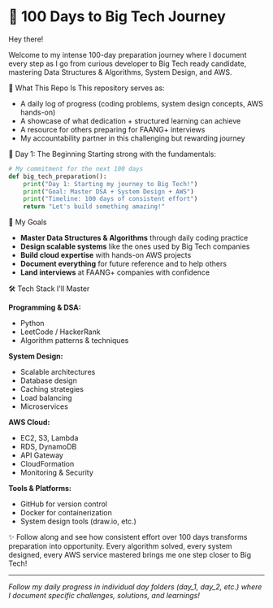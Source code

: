 # 🚀 100 Days to Big Tech Journey
Hey there!

Welcome to my intense 100-day preparation journey where I document every step as I go from curious developer to Big Tech ready candidate, mastering Data Structures & Algorithms, System Design, and AWS.

🌱 What This Repo Is
This repository serves as:

- A daily log of progress (coding problems, system design concepts, AWS hands-on)
- A showcase of what dedication + structured learning can achieve
- A resource for others preparing for FAANG+ interviews
- My accountability partner in this challenging but rewarding journey

🎯 Day 1: The Beginning
Starting strong with the fundamentals:

```python
# My commitment for the next 100 days
def big_tech_preparation():
    print("Day 1: Starting my journey to Big Tech!")
    print("Goal: Master DSA + System Design + AWS")
    print("Timeline: 100 days of consistent effort")
    return "Let's build something amazing!"
```

🎯 My Goals

- **Master Data Structures & Algorithms** through daily coding practice
- **Design scalable systems** like the ones used by Big Tech companies
- **Build cloud expertise** with hands-on AWS projects
- **Document everything** for future reference and to help others
- **Land interviews** at FAANG+ companies with confidence

🛠️ Tech Stack I'll Master

**Programming & DSA:**
- Python 
- LeetCode / HackerRank
- Algorithm patterns & techniques

**System Design:**
- Scalable architectures
- Database design
- Caching strategies
- Load balancing
- Microservices

**AWS Cloud:**
- EC2, S3, Lambda
- RDS, DynamoDB
- API Gateway
- CloudFormation
- Monitoring & Security

**Tools & Platforms:**
- GitHub for version control
- Docker for containerization
- System design tools (draw.io, etc.)

✨ Follow along and see how consistent effort over 100 days transforms preparation into opportunity. Every algorithm solved, every system designed, every AWS service mastered brings me one step closer to Big Tech!

---
*Follow my daily progress in individual day folders (day_1, day_2, etc.) where I document specific challenges, solutions, and learnings!*
